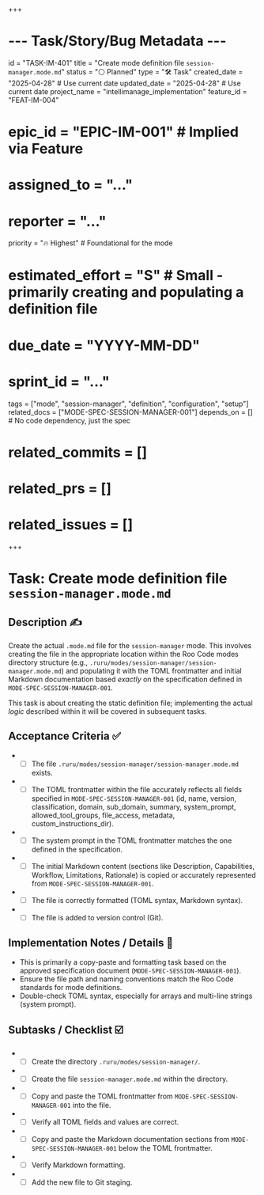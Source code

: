 +++
# --- Task/Story/Bug Metadata ---
id = "TASK-IM-401"
title = "Create mode definition file `session-manager.mode.md`"
status = "⚪️ Planned"
type = "🛠️ Task"
created_date = "2025-04-28" # Use current date
updated_date = "2025-04-28" # Use current date
project_name = "intellimanage_implementation"
feature_id = "FEAT-IM-004"
# epic_id = "EPIC-IM-001" # Implied via Feature
# assigned_to = "..."
# reporter = "..."
priority = "🔥 Highest" # Foundational for the mode
# estimated_effort = "S" # Small - primarily creating and populating a definition file
# due_date = "YYYY-MM-DD"
# sprint_id = "..."
tags = ["mode", "session-manager", "definition", "configuration", "setup"]
related_docs = ["MODE-SPEC-SESSION-MANAGER-001"]
depends_on = [] # No code dependency, just the spec
# related_commits = []
# related_prs = []
# related_issues = []
+++

# Task: Create mode definition file `session-manager.mode.md`

## Description ✍️

Create the actual `.mode.md` file for the `session-manager` mode. This involves creating the file in the appropriate location within the Roo Code modes directory structure (e.g., `.ruru/modes/session-manager/session-manager.mode.md`) and populating it with the TOML frontmatter and initial Markdown documentation based *exactly* on the specification defined in `MODE-SPEC-SESSION-MANAGER-001`.

This task is about creating the static definition file; implementing the actual *logic* described within it will be covered in subsequent tasks.

## Acceptance Criteria ✅

*   - [ ] The file `.ruru/modes/session-manager/session-manager.mode.md` exists.
*   - [ ] The TOML frontmatter within the file accurately reflects all fields specified in `MODE-SPEC-SESSION-MANAGER-001` (id, name, version, classification, domain, sub_domain, summary, system_prompt, allowed_tool_groups, file_access, metadata, custom_instructions_dir).
*   - [ ] The system prompt in the TOML frontmatter matches the one defined in the specification.
*   - [ ] The initial Markdown content (sections like Description, Capabilities, Workflow, Limitations, Rationale) is copied or accurately represented from `MODE-SPEC-SESSION-MANAGER-001`.
*   - [ ] The file is correctly formatted (TOML syntax, Markdown syntax).
*   - [ ] The file is added to version control (Git).

## Implementation Notes / Details 📝

*   This is primarily a copy-paste and formatting task based on the approved specification document (`MODE-SPEC-SESSION-MANAGER-001`).
*   Ensure the file path and naming conventions match the Roo Code standards for mode definitions.
*   Double-check TOML syntax, especially for arrays and multi-line strings (system prompt).

## Subtasks / Checklist ☑️

*   - [ ] Create the directory `.ruru/modes/session-manager/`.
*   - [ ] Create the file `session-manager.mode.md` within the directory.
*   - [ ] Copy and paste the TOML frontmatter from `MODE-SPEC-SESSION-MANAGER-001` into the file.
*   - [ ] Verify all TOML fields and values are correct.
*   - [ ] Copy and paste the Markdown documentation sections from `MODE-SPEC-SESSION-MANAGER-001` below the TOML frontmatter.
*   - [ ] Verify Markdown formatting.
*   - [ ] Add the new file to Git staging.
